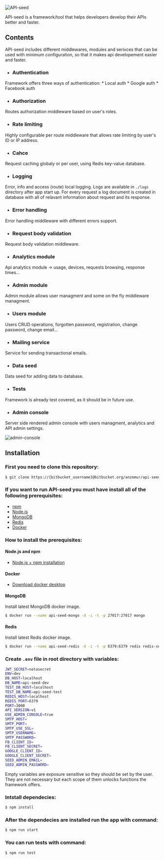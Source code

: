 ![API-seed](https://bitbucket.org/anzemur/api-seed/raw/15d25e8f43f330b1bc2b464b13609d5d5fa4fff7/assets/logo-small.png)

API-seed is a framework/tool that helps developers develop their APIs better and faster.

## Contents

API-seed includes different middlewares, modules and serivces that can be used with minimum configuration, so that it makes api developement easier and faster.

* ### Authentication
Framework offers three ways of authentication:
	* Local auth
	* Google auth
	* Facebook auth

* ### Authorization
Routes authorization middleware based on user's roles.

* ### Rate limiting
Highly configurable per route middleware that allows rate limiting by user's ID or IP address.

* ### Cahce
Request caching globaly or per user, using Redis key-value database.

* ### Logging
Error, info and access (route) local logging. Logs are available in `./logs` directory after app start up.
For every request a log document is created in database with all of relavant information about request and its response.

* ### Error handling
Error handling middleware with different errors support.

* ### Request body validation
Request body validation middleware.

* ### Analytics module
Api analytics module -> usage, devices, requests browsing, response times...

* ### Admin module
Admin module allows user managment and some on the fly middleware managment.

* ### Users module
Users CRUD operations, forgotten password, registration, change password, change email...

* ### Mailing service
Service for sending transactional emails.

* ### Data seed
Data seed for adding data to database.

* ### Tests
Framework is already test covered, as it should be in future use.

* ### Admin console
Server side rendered admin console with users managment, analytics and API admin settings.

![admin-console](https://bitbucket.org/anzemur/api-seed/raw/b137cddbf38cf42b784b7e73c320f7c095c95fc0/assets/admin-console.gif)

## Installation

### First you need to clone this repository: 

```bash
$ git clone https://{bitbucket_username}@bitbucket.org/anzemur/api-seed.git
```

### If you want to run API-seed you must have install all of the following prerequisites:
* [npm](https://www.npmjs.com/) 
* [Node.js](https://nodejs.org/en/)
* [MongoDB](https://www.mongodb.com)
* [Redis](https://redis.io)
* [Docker](https://www.docker.com/)

### How to install the prerequisites:

#### Node.js and npm
* [Node.js + npm installation](https://nodejs.org/en/download/)

#### Docker
* [Download docker desktop](https://www.docker.com/products/docker-desktop)

#### MongoDB

Install latest MongoDB docker image.
```bash
$ docker run --name api-seed-mongo -d -i -t -p 27017:27017 mongo
```

#### Redis

Install latest Redis docker image.

```bash
$ docker run --name api-seed-redis -d -i -t -p 6379:6379 redis redis-server --appendonly yes
```

### Create `.env` file in root directory with variables:

```bash
JWT_SECRET=notasecret
ENV=dev
DB_HOST=localhost
DB_NAME=api-seed-dev
TEST_DB_HOST=localhost
TEST_DB_NAME=api-seed-test
REDIS_HOST=localhost
REDIS_PORT=6379
PORT=3000
API_VERSION=v1
USE_ADMIN_CONSOLE=true
SMTP_HOST=
SMTP_PORT=
SMTP_USE_SSL=
SMTP_USERNAME=
SMTP_PASSWORD=
FB_CLIENT_ID=
FB_CLIENT_SECRET=
GOOGLE_CLIENT_ID=
GOOGLE_CLIENT_SECRET=
SEED_ADMIN_EMAIL=
SEED_ADMIN_PASSWORD=
```
Empty variables are exposure sensitive so they should be set by the user.
They are not necessary but each scope of them unlocks functions the framework offers.

### Intstall dependecies: 

```bash
$ npm install
```

### After the dependecies are installed run the app with command:
```bash
$ npm run start
```

### You can run tests with command:
```bash
$ npm run test
```







